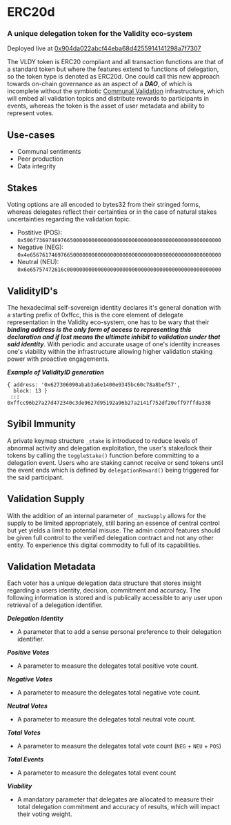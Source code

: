 # ERC20d
### A unique delegation token for the Validity eco-system

Deployed live at [0x904da022abcf44eba68d4255914141298a7f7307](https://etherscan.io/token/0x904da022abcf44eba68d4255914141298a7f7307)

The VLDY token is ERC20 compliant and all transaction functions are that of a standard token but where the features extend to functions of delegation, so the token type is denoted as ERC20d. One could call this new approach towards on-chain governance as an aspect of a ***DAO***,  of which is incomplete without the symbiotic [Communal Validation](https://github.com/validitycrypto/commaunal-validation) infrastructure, which will embed all validation topics and distribute rewards to participants in events, whereas the token is the asset of user metadata and ability to represent votes.

## Use-cases

* Communal sentiments
* Peer production
* Data integrity

## Stakes

Voting options are all encoded to bytes32 from their stringed forms, whereas delegates reflect their certainties or in the case of natural stakes uncertainties regarding the validation topic.

* Postitive (POS): `0x506f736974697665000000000000000000000000000000000000000000000000`
* Negative (NEG): `0x4e65676174697665000000000000000000000000000000000000000000000000`
* Neutral (NEU): `0x6e65757472616c00000000000000000000000000000000000000000000000000`

## ValidityID's

The hexadecimal self-sovereign identity declares it's general donation with a starting prefix of 0xffcc, this is the core element of delegate representation in the Validity eco-system, one has to be wary that their ***binding address is the only form of access to representing this declaration and if lost means the ultimate inhibit to validation under that said identity***.  With periodic and accurate usage of one's identity increases one's viability within the infrastructure allowing higher validation staking power with proactive engagements.

***Example of ValidityID generation***
```
{ address: '0x627306090abab3a6e1400e9345bc60c78a8bef57',
  block: 13 }
 :::
0xffcc96b27a27d472340c3de9627d95192a96b27a2141f752df20eff97ffda338

```

## Syibil Immunity

A private keymap structure `_stake` is introduced to reduce levels of abnormal activity and delegation exploitation, the user's stake/lock their tokens by calling the `toggleStake()` function before committing to a delegation event. Users who are staking cannot receive or send tokens until the event ends which is defined by `delegationReward()` being triggered for the said participant.

## Validation Supply

With the addition of an internal parameter of `_maxSupply` allows for the supply to be limited appropriately, still baring an essence of central control but yet yields a limit to potential misuse. The admin control features should be given full control to the verified delegation contract and not any other entity. To experience this digital commodity to full of its capabilities.

## Validation Metadata

Each voter has a unique delegation data structure that stores insight regarding a users identity, decision, commitment and accuracy. The following information is stored and is publically accessible to any user upon retrieval of a delegation identifier.

***Delegation Identity***
* A parameter that to add a sense personal preference to their delegation identifier.

***Positive Votes***
* A parameter to measure the delegates total positive vote count.

***Negative Votes***
* A parameter to measure the delegates total negative vote count.

***Neutral Votes***
* A parameter to measure the delegates total neutral vote count.

***Total Votes***   
* A parameter to measure the delegates total vote count (`NEG` + `NEU` + `POS`)

***Total Events***
* A parameter to measure the delegates total event count

***Viability***
* A mandatory parameter that delegates are allocated to measure their total delegation commitment and accuracy of results, which will impact their voting weight.
